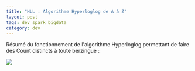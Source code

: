 ```yaml
---
title: "HLL : Algorithme Hyperloglog de A à Z" 
layout: post
tags: dev spark bigdata 
category: dev
---
```


Résumé du fonctionnement de l'algorithme Hyperloglog permettant de faire des Count distincts à toute berzingue :

<!--more-->
<a href="{{'/assets/images/HLL.png' | relative_url }}" alt="Hyperloglog"><img src="{{'/assets/images/HLL.png' | relative_url }}" /></a>
